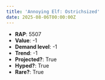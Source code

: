 ```yaml
---
title: 'Annoying Elf: Ostrichsized'
date: 2025-08-06T00:00:00Z
---
```

- **RAP**: 5507
- **Value**: -1
- **Demand level**: -1
- **Trend**: -1
- **Projected?**: True
- **Hyped?**: True
- **Rare?**: True
